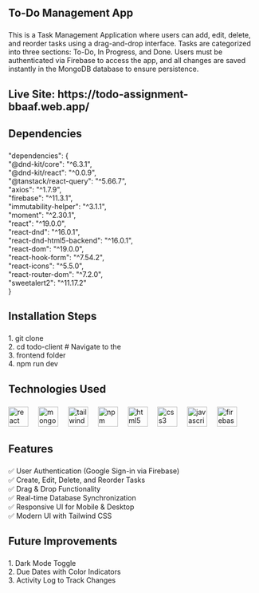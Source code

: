<h2 align="left">To-Do Management App</h2>

###

<p align="left">This is a Task Management Application where users can add, edit, delete, and reorder tasks using a drag-and-drop interface. Tasks are categorized into three sections: To-Do, In Progress, and Done. Users must be authenticated via Firebase to access the app, and all changes are saved instantly in the MongoDB database to ensure persistence.</p>

###

<h2 align="left">Live Site: https://todo-assignment-bbaaf.web.app/</h2>

###

<h2 align="left">Dependencies</h2>

###

<p align="left">"dependencies": {<br>  "@dnd-kit/core": "^6.3.1",<br>  "@dnd-kit/react": "^0.0.9",<br>  "@tanstack/react-query": "^5.66.7",<br>  "axios": "^1.7.9",<br>  "firebase": "^11.3.1",<br>  "immutability-helper": "^3.1.1",<br>  "moment": "^2.30.1",<br>  "react": "^19.0.0",<br>  "react-dnd": "^16.0.1",<br>  "react-dnd-html5-backend": "^16.0.1",<br>  "react-dom": "^19.0.0",<br>  "react-hook-form": "^7.54.2",<br>  "react-icons": "^5.5.0",<br>  "react-router-dom": "^7.2.0",<br>  "sweetalert2": "^11.17.2"<br>}</p>

###

<h2 align="left">Installation Steps</h2>

###

<p align="left">1. git clone<br>2. cd todo-client # Navigate to the <br>3. frontend folder<br>4. npm run dev</p>

###

<h2 align="left">Technologies Used</h2>

###

<div align="left">
  <img src="https://cdn.jsdelivr.net/gh/devicons/devicon/icons/react/react-original-wordmark.svg" height="40" alt="react logo"  />
  <img width="12" />
  <img src="https://cdn.jsdelivr.net/gh/devicons/devicon/icons/mongodb/mongodb-plain-wordmark.svg" height="40" alt="mongodb logo"  />
  <img width="12" />
  <img src="https://skillicons.dev/icons?i=tailwind" height="40" alt="tailwindcss logo"  />
  <img width="12" />
  <img src="https://img.shields.io/badge/npm-CB3837?logo=npm&logoColor=white&style=for-the-badge" height="40" alt="npm logo"  />
  <img width="12" />
  <img src="https://cdn.jsdelivr.net/gh/devicons/devicon/icons/html5/html5-plain-wordmark.svg" height="40" alt="html5 logo"  />
  <img width="12" />
  <img src="https://cdn.jsdelivr.net/gh/devicons/devicon/icons/css3/css3-plain-wordmark.svg" height="40" alt="css3 logo"  />
  <img width="12" />
  <img src="https://cdn.jsdelivr.net/gh/devicons/devicon/icons/javascript/javascript-plain.svg" height="40" alt="javascript logo"  />
  <img width="12" />
  <img src="https://cdn.jsdelivr.net/gh/devicons/devicon/icons/firebase/firebase-plain-wordmark.svg" height="40" alt="firebase logo"  />
</div>

###

<h2 align="left">Features</h2>

###

<p align="left">✅ User Authentication (Google Sign-in via Firebase)<br>✅ Create, Edit, Delete, and Reorder Tasks<br>✅ Drag & Drop Functionality<br>✅ Real-time Database Synchronization<br>✅ Responsive UI for Mobile & Desktop<br>✅ Modern UI with Tailwind CSS</p>

###

<h2 align="left">Future Improvements</h2>

###

<p align="left">1. Dark Mode Toggle<br>2. Due Dates with Color Indicators<br>3. Activity Log to Track Changes</p>

###
